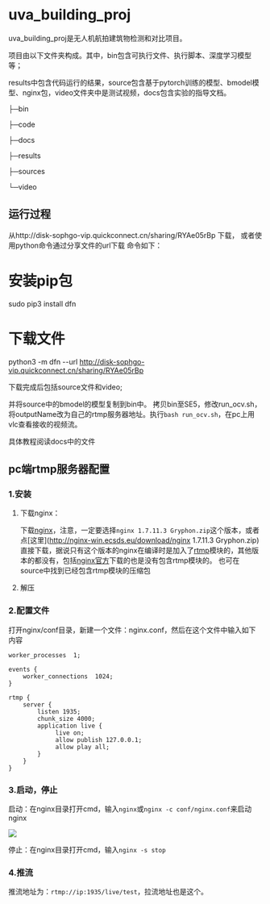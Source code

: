 # uva_building_proj
uva_building_proj是无人机航拍建筑物检测和对比项目。

项目由以下文件夹构成。其中，bin包含可执行文件、执行脚本、深度学习模型等；

results中包含代码运行的结果，source包含基于pytorch训练的模型、bmodel模型、nginx包，video文件夹中是测试视频，docs包含实验的指导文档。

├─bin

├─code

├─docs

├─results

├─sources

└─video

## 运行过程
从http://disk-sophgo-vip.quickconnect.cn/sharing/RYAe05rBp  下载，
或者使用python命令通过分享文件的url下载
命令如下：
# 安装pip包
sudo pip3 install dfn
# 下载文件
python3 -m dfn --url http://disk-sophgo-vip.quickconnect.cn/sharing/RYAe05rBp

下载完成后包括source文件和video;

并将source中的bmodel的模型复制到bin中。
拷贝bin至SE5，修改run_ocv.sh，将outputName改为自己的rtmp服务器地址。执行`bash run_ocv.sh`，在pc上用vlc查看接收的视频流。

具体教程阅读docs中的文件

## pc端rtmp服务器配置
### 1.安装
  1. 下载nginx：

      下载[nginx](http://nginx-win.ecsds.eu/download/)，注意，一定要选择`nginx 1.7.11.3 Gryphon.zip`这个版本，或者点[这里](http://nginx-win.ecsds.eu/download/nginx 1.7.11.3 Gryphon.zip)直接下载，据说只有这个版本的nginx在编译时是加入了[rtmp](https://so.csdn.net/so/search?q=rtmp&spm=1001.2101.3001.7020)模块的，其他版本的都没有，包括[nginx官方](http://nginx.org/)下载的也是没有包含rtmp模块的。
       也可在source中找到已经包含rtmp模块的压缩包
2. 解压

### 2.配置文件

  打开nginx/conf目录，新建一个文件：nginx.conf，然后在这个文件中输入如下内容

```text
worker_processes  1;

events {
    worker_connections  1024;
}

rtmp {
    server {
        listen 1935;
        chunk_size 4000;
        application live {
             live on;
             allow publish 127.0.0.1;
             allow play all;
        }
    }
}

```

### 3.启动，停止

  启动：在nginx目录打开cmd，输入`nginx`或`nginx -c conf/nginx.conf`来启动nginx

  ![](https://secure2.wostatic.cn/static/Bt55jqSbwNi3Qk5aaMd3J/image.png?auth_key=1675317645-pmW1qKMm27tXPHAfEwCtDZ-0-084d16138ccf178f339395e142153042)

  停止：在nginx目录打开cmd，输入`nginx -s stop`

### 4.推流

  推流地址为：`rtmp://ip:1935/live/test`，拉流地址也是这个。